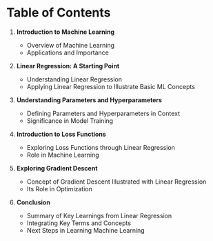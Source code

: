 # Table of Contents

1. **Introduction to Machine Learning**
    - Overview of Machine Learning
    - Applications and Importance

2. **Linear Regression: A Starting Point**
    - Understanding Linear Regression
    - Applying Linear Regression to Illustrate Basic ML Concepts

3. **Understanding Parameters and Hyperparameters**
    - Defining Parameters and Hyperparameters in Context
    - Significance in Model Training

4. **Introduction to Loss Functions**
    - Exploring Loss Functions through Linear Regression
    - Role in Machine Learning

5. **Exploring Gradient Descent**
    - Concept of Gradient Descent Illustrated with Linear Regression
    - Its Role in Optimization

6. **Conclusion**
    - Summary of Key Learnings from Linear Regression
    - Integrating Key Terms and Concepts
    - Next Steps in Learning Machine Learning
